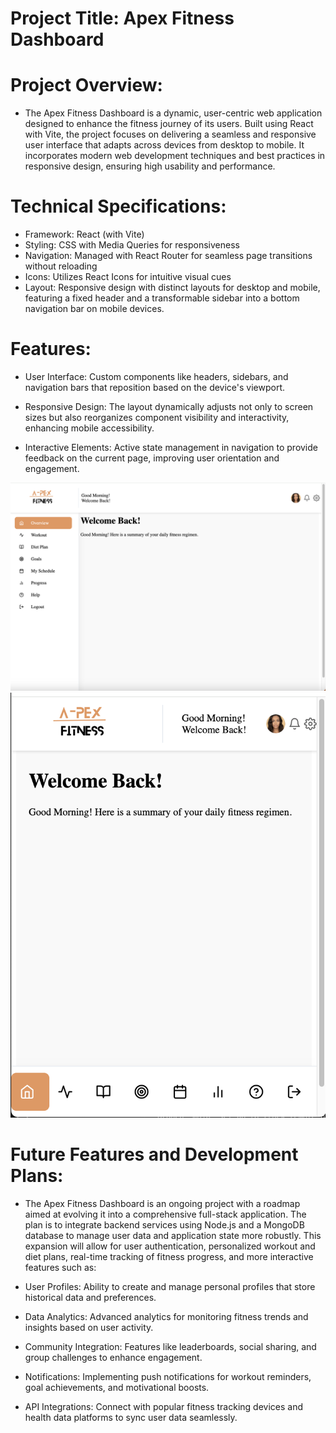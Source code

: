 # Project Title: Apex Fitness Dashboard

# Project Overview:
- The Apex Fitness Dashboard is a dynamic, user-centric web application designed to enhance the fitness journey of its users. Built using React with Vite, the project focuses on delivering a seamless and responsive user interface that adapts across devices from desktop to mobile. It incorporates modern web development techniques and best practices in responsive design, ensuring high usability and performance.

# Technical Specifications:

- Framework: React (with Vite)
- Styling: CSS with Media Queries for responsiveness
- Navigation: Managed with React Router for seamless page transitions without reloading
- Icons: Utilizes React Icons for intuitive visual cues
- Layout: Responsive design with distinct layouts for desktop and mobile, featuring a fixed header and a transformable sidebar into a bottom navigation bar on mobile devices.

# Features:

- User Interface: Custom components like headers, sidebars, and navigation bars that reposition based on the device's viewport.

- Responsive Design: The layout dynamically adjusts not only to screen sizes but also reorganizes component visibility and interactivity, enhancing mobile accessibility.

- Interactive Elements: Active state management in navigation to provide feedback on the current page, improving user orientation and engagement.


![Screenshot of the To-Do App](src/assets/Screenshot%202024-08-13%20at%206.56.06%20pm.png)
![Screenshot of the To-Do App](src/assets/Screenshot%202024-08-13%20at%206.56.53%20pm.png)


# Future Features and Development Plans:
- The Apex Fitness Dashboard is an ongoing project with a roadmap aimed at evolving it into a comprehensive full-stack application. The plan is to integrate backend services using Node.js and a MongoDB database to manage user data and application state more robustly. This expansion will allow for user authentication, personalized workout and diet plans, real-time tracking of fitness progress, and more interactive features such as:

- User Profiles: Ability to create and manage personal profiles that store historical data and preferences.

- Data Analytics: Advanced analytics for monitoring fitness trends and insights based on user activity.

- Community Integration: Features like leaderboards, social sharing, and group challenges to enhance engagement.

- Notifications: Implementing push notifications for workout reminders, goal achievements, and motivational boosts.

- API Integrations: Connect with popular fitness tracking devices and health data platforms to sync user data seamlessly.
